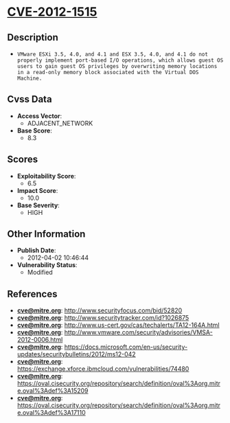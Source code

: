 
# [CVE-2012-1515](http://www.securityfocus.com/bid/52820)

## Description

- `VMware ESXi 3.5, 4.0, and 4.1 and ESX 3.5, 4.0, and 4.1 do not properly implement port-based I/O operations, which allows guest OS users to gain guest OS privileges by overwriting memory locations in a read-only memory block associated with the Virtual DOS Machine.`

## Cvss Data

- **Access Vector**:
  - ADJACENT_NETWORK
- **Base Score**:
  - 8.3

## Scores

- **Exploitability Score**:
  - 6.5
- **Impact Score**:
  - 10.0
- **Base Severity**:
  - HIGH

## Other Information

- **Publish Date**:
  - 2012-04-02 10:46:44
- **Vulnerability Status**:
  - Modified

## References

- **cve@mitre.org**: http://www.securityfocus.com/bid/52820
- **cve@mitre.org**: http://www.securitytracker.com/id?1026875
- **cve@mitre.org**: http://www.us-cert.gov/cas/techalerts/TA12-164A.html
- **cve@mitre.org**: http://www.vmware.com/security/advisories/VMSA-2012-0006.html
- **cve@mitre.org**: https://docs.microsoft.com/en-us/security-updates/securitybulletins/2012/ms12-042
- **cve@mitre.org**: https://exchange.xforce.ibmcloud.com/vulnerabilities/74480
- **cve@mitre.org**: https://oval.cisecurity.org/repository/search/definition/oval%3Aorg.mitre.oval%3Adef%3A15209
- **cve@mitre.org**: https://oval.cisecurity.org/repository/search/definition/oval%3Aorg.mitre.oval%3Adef%3A17110
